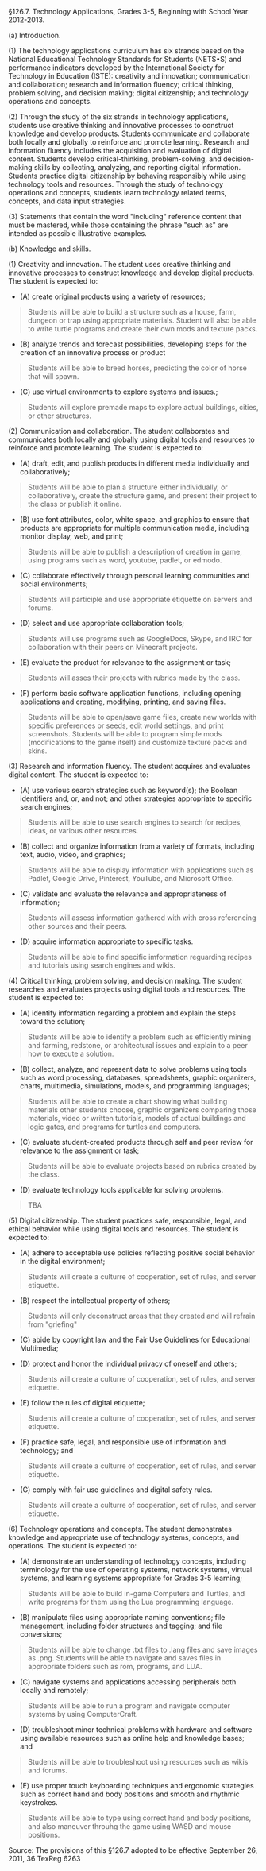 §126.7. Technology Applications, Grades 3-5, Beginning with School Year 2012-2013.

(a)  Introduction.

(1)  The technology applications curriculum has six strands based on the National Educational Technology Standards for Students (NETS•S) and performance indicators developed by the International Society for Technology in Education (ISTE): creativity and innovation; communication and collaboration; research and information fluency; critical thinking, problem solving, and decision making; digital citizenship; and technology operations and concepts.

(2)  Through the study of the six strands in technology applications, students use creative thinking and innovative processes to construct knowledge and develop products. Students communicate and collaborate both locally and globally to reinforce and promote learning. Research and information fluency includes the acquisition and evaluation of digital content. Students develop critical-thinking, problem-solving, and decision-making skills by collecting, analyzing, and reporting digital information. Students practice digital citizenship by behaving responsibly while using technology tools and resources. Through the study of technology operations and concepts, students learn technology related terms, concepts, and data input strategies.

(3)  Statements that contain the word "including" reference content that must be mastered, while those containing the phrase "such as" are intended as possible illustrative examples.

(b)  Knowledge and skills.

(1)  Creativity and innovation. The student uses creative thinking and innovative processes to construct knowledge and develop digital products. The student is expected to:
   * (A)  create original products using a variety of resources;
   > Students will be able to build a structure such as a house, farm, dungeon or trap using appropriate materials. Student will also be able to write turtle programs and create their own mods and texture packs.

   * (B)  analyze trends and forecast possibilities, developing steps for the creation of an innovative process or product 
   > Students will be able to breed horses, predicting the color of horse that will spawn.

   * (C)  use virtual environments to explore systems and issues.;
   > Students will explore premade maps to explore actual buildings, cities, or other structures.


(2)  Communication and collaboration. The student collaborates and communicates both locally and globally using digital tools and resources to reinforce and promote learning. The student is expected to:
   * (A)  draft, edit, and publish products in different media individually and collaboratively;
   > Students will be able to plan a structure either individually, or collaboratively, create the structure game, and present their project to the class or publish it online.
   
   * (B)  use font attributes, color, white space, and graphics to ensure that products are appropriate for multiple communication media, including monitor display, web, and print;
   > Students will be able to publish a description of creation in game, using programs such as word, youtube, padlet, or edmodo. 

   * (C)  collaborate effectively through personal learning communities and social environments;
   > Students will participle and use appropriate etiquette on servers and forums.

   * (D)  select and use appropriate collaboration tools;
   > Students will use programs such as GoogleDocs, Skype, and IRC for collaboration with their peers on Minecraft projects.

   * (E)  evaluate the product for relevance to the assignment or task;
   > Students will asses their projects with rubrics made by the class.

   * (F)  perform basic software application functions, including opening applications and creating, modifying, printing, and saving files.
   > Students will be able to open/save game files, create new worlds with specific preferences or seeds, edit world settings, and print screenshots. Students will be able to program simple mods (modifications to the game itself) and customize texture packs and skins. 


(3)  Research and information fluency. The student acquires and evaluates digital content. The student is expected to:
   * (A)  use various search strategies such as keyword(s); the Boolean identifiers and, or, and not; and other strategies appropriate to specific search engines;
   > Students will be able to use search engines to search for recipes, ideas, or various other resources.
   
   * (B)  collect and organize information from a variety of formats, including text, audio, video, and graphics;
   > Students will be able to display information with applications such as Padlet, Google Drive, Pinterest, YouTube, and Microsoft Office.
   
   * (C)  validate and evaluate the relevance and appropriateness of information;
   > Students will assess information gathered with with cross referencing other sources and their peers.
   
   * (D)  acquire information appropriate to specific tasks.
   > Students will be able to find specific imformation reguarding recipes and tutorials using search engines and wikis. 

(4)  Critical thinking, problem solving, and decision making. The student researches and evaluates projects using digital tools and resources. The student is expected to:
   * (A)  identify information regarding a problem and explain the steps toward the solution;
   > Students will be able to identify a problem such as efficiently mining and farming, redstone, or architectural issues and explain to a peer how to execute a solution.
   
   * (B)  collect, analyze, and represent data to solve problems using tools such as word processing, databases, spreadsheets, graphic organizers, charts, multimedia, simulations, models, and programming languages;
   > Students will be able to create a chart showing what building materials other students choose, graphic organizers comparing those materials, video or written tutorials, models of actual buildings and logic gates, and programs for turtles and computers.

   * (C)  evaluate student-created products through self and peer review for relevance to the assignment or task; 
   >   Students will be able to evaluate projects based on rubrics created by the class.

   * (D)  evaluate technology tools applicable for solving problems.
   > TBA

(5)  Digital citizenship. The student practices safe, responsible, legal, and ethical behavior while using digital tools and resources. The student is expected to:
   * (A)  adhere to acceptable use policies reflecting positive social behavior in the digital environment;
   > Students will create a culturre of cooperation, set of rules, and server etiquette.
   
   * (B)  respect the intellectual property of others;
   > Students will only deconstruct areas that they created and will refrain from "griefing"

   * (C)  abide by copyright law and the Fair Use Guidelines for Educational Multimedia;
   >
   
   * (D)  protect and honor the individual privacy of oneself and others;
   > Students will create a culturre of cooperation, set of rules, and server etiquette.
   
   * (E)  follow the rules of digital etiquette;
   > Students will create a culturre of cooperation, set of rules, and server etiquette.
   
   * (F)  practice safe, legal, and responsible use of information and technology; and
   > Students will create a culturre of cooperation, set of rules, and server etiquette.
   
   * (G)  comply with fair use guidelines and digital safety rules.
   > Students will create a culturre of cooperation, set of rules, and server etiquette.
   

(6)  Technology operations and concepts. The student demonstrates knowledge and appropriate use of technology systems, concepts, and operations. The student is expected to:
   * (A)  demonstrate an understanding of technology concepts, including terminology for the use of operating systems, network systems, virtual systems, and learning systems appropriate for Grades 3-5 learning;
   > Students will be able to build in-game Computers and Turtles, and write programs for them using the Lua programming language.
   
   * (B)  manipulate files using appropriate naming conventions; file management, including folder structures and tagging; and file conversions;
   >Students will be able to change .txt files to .lang files and save images as .png. Students will be able to navigate and saves files in appropriate folders such as rom, programs, and LUA.
   
   * (C)  navigate systems and applications accessing peripherals both locally and remotely;
   >  Students will be able to run a program and navigate computer systems by using ComputerCraft. 
   
   * (D)  troubleshoot minor technical problems with hardware and software using available resources such as online help and knowledge bases; and
   > Students will be able to troubleshoot using resources such as wikis and forums. 

   * (E)  use proper touch keyboarding techniques and ergonomic strategies such as correct hand and body positions and smooth and rhythmic keystrokes.
   >  Students will be able to type using correct hand and body positions, and also maneuver throuhg the game using WASD and mouse positions.  

Source: The provisions of this §126.7 adopted to be effective September 26, 2011, 36 TexReg 6263
